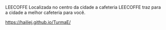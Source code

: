LEECOFFE
Localizada no centro da cidade a cafeteria LEECOFFE traz para a cidade a melhor cafeteria para você.

 https://hailiej.github.io/TurmaE/
